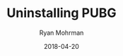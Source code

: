 ---
title: "Uninstalling PUBG"
author: Ryan Mohrman
date: 2018-04-20
layout: post
tags: [ general update, brewing, beer ]
excerpt_separator: <!--more-->
---